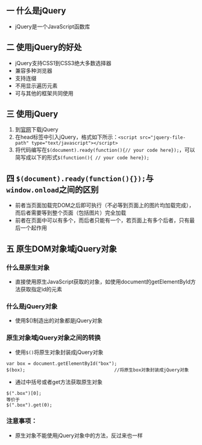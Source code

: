## 一 什么是jQuery
- jQuery是一个JavaScript函数库

## 二 使用jQuery的好处
- jQuery支持CSS1到CSS3绝大多数选择器
- 兼容多种浏览器
- 支持连缀
- 不用显示遍历元素
- 可与其他的框架共同使用

## 三 使用jQuery
1. 到[官网](https://jquery.com/)下载jQuery
2. 在head标签中引入jQuery，格式如下所示：`<script src="jquery-file-path" type="text/javascript"></script>`
3. 将代码编写在`$(document).ready(function(){// your code here});`，可以简写成以下的形式`$(function(){ // your code here});`

## 四 `$(document).ready(function(){});`与`window.onload`之间的区别
- 前者当页面加载完DOM之后即可执行（不必等到页面上的图片均加载完成），而后者需要等到整个页面（包括图片）完全加载
- 前者在页面中可以有多个，而后者只能有一个，若页面上有多个后者，只有最后一个起作用

## 五 原生DOM对象域jQuery对象
### 什么是原生对象
- 直接使用原生JavaScript获取的对象，如使用document的getElementById方法获取指定id的元素
### 什么是jQuery对象
- 使用$()制造出的对象都是jQuery对象
### 原生对象域jQuery对象之间的转换
- 使用`$()`将原生对象封装成jQuery对象
```jQuery
var box = document.getElementById("box");
$(box);                                 //将原生box对象封装成jQuery对象
```
- 通过中括号或者get方法获取原生对象
```jQuery
$(".box")[0];
等价于
$(".box").get(0);
```
### 注意事项：
- 原生对象不能使用jQuery对象中的方法，反过来也一样
